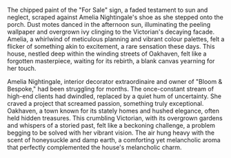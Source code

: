 The chipped paint of the "For Sale" sign, a faded testament to sun and neglect, scraped against Amelia Nightingale's shoe as she stepped onto the porch.  Dust motes danced in the afternoon sun, illuminating the peeling wallpaper and overgrown ivy clinging to the Victorian's decaying facade.  Amelia, a whirlwind of meticulous planning and vibrant colour palettes, felt a flicker of something akin to excitement, a rare sensation these days.  This house, nestled deep within the winding streets of Oakhaven, felt like a forgotten masterpiece, waiting for its rebirth, a blank canvas yearning for her touch.

Amelia Nightingale, interior decorator extraordinaire and owner of "Bloom & Bespoke," had been struggling for months. The once-constant stream of high-end clients had dwindled, replaced by a quiet hum of uncertainty.  She craved a project that screamed passion, something truly exceptional.  Oakhaven, a town known for its stately homes and hushed elegance, often held hidden treasures. This crumbling Victorian, with its overgrown gardens and whispers of a storied past, felt like a beckoning challenge, a problem begging to be solved with her vibrant vision.  The air hung heavy with the scent of honeysuckle and damp earth, a comforting yet melancholic aroma that perfectly complemented the house's melancholic charm.
